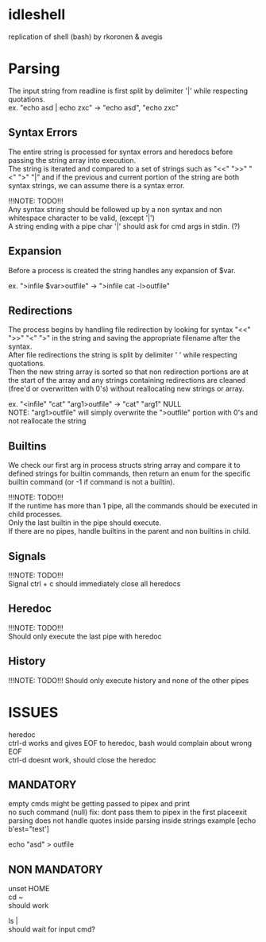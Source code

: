# idleshell
replication of shell (bash) by rkoronen & avegis  

# Parsing
The input string from readline is first split by delimiter '|' while respecting quotations.  
ex. "echo asd | echo zxc"   ->   "echo asd", "echo zxc"  

## Syntax Errors
The entire string is processed for syntax errors and heredocs before passing the string array into execution.  
The string is iterated and compared to a set of strings such as "<<" ">>" "<" ">" "|" and if the previous and current portion of
the string are both syntax strings, we can assume there is a syntax error.  

!!!NOTE: TODO!!!  
Any syntax string should be followed up by a non syntax and non whitespace character to be valid, (except '|')  
A string ending with a pipe char '|' should ask for cmd args in stdin. (?)  

## Expansion
Before a process is created the string handles any expansion of $var.  

ex. ">infile $var>outfile"    ->    ">infile cat -l>outfile"  

## Redirections
The process begins by handling file redirection by looking for syntax "<<" ">>" "<" ">" in the string
and saving the appropriate filename after the syntax.  
After file redirections the string is split by delimiter ' ' while respecting quotations.  
Then the new string array is sorted so that non redirection portions are at the start of the array and
any strings containing redirections are cleaned (free'd or overwritten with 0's) without reallocating new strings or array.  

ex. "<infile" "cat" "arg1>outfile"    ->    "cat" "arg1" NULL  
NOTE: "arg1>outfile" will simply overwrite the ">outfile" portion with 0's and not reallocate the string  

## Builtins
We check our first arg in process structs string array and compare it to defined strings for builtin commands,
then return an enum for the specific builtin command (or -1 if command is not a builtin).  

!!!NOTE: TODO!!!  
If the runtime has more than 1 pipe, all the commands should be executed in child processes.  
Only the last builtin in the pipe should execute.  
If there are no pipes, handle builtins in the parent and non builtins in child.  

## Signals

!!!NOTE: TODO!!!  
Signal ctrl + c should immediately close all heredocs  

## Heredoc

!!!NOTE: TODO!!!  
Should only execute the last pipe with heredoc  

## History

!!!NOTE: TODO!!!
Should only execute history and none of the other pipes

# ISSUES

heredoc  
ctrl-d works and gives EOF to heredoc, bash would complain about wrong EOF  
ctrl-d doesnt work, should close the heredoc  

## MANDATORY 

empty cmds might be getting passed to pipex and print  
no such command (null)
fix: dont pass them to pipex in the first placeexit
parsing does not handle quotes inside parsing inside strings example [echo b'est="test']

echo "asd" > outfile

## NON MANDATORY

unset HOME  
cd ~  
should work  

ls |  
should wait for input cmd?  